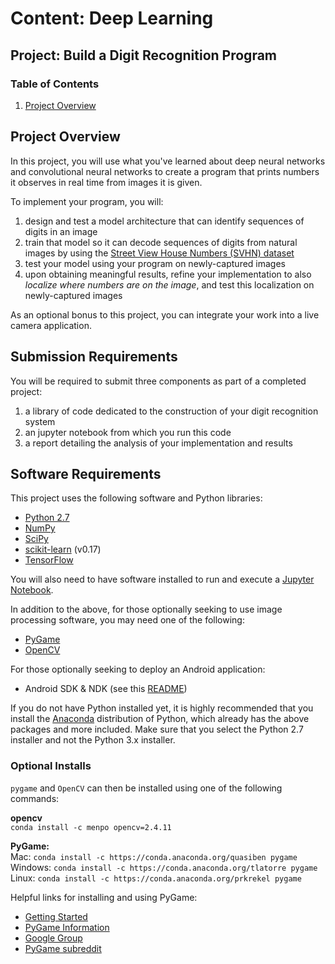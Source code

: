 # Content: Deep Learning
## Project: Build a Digit Recognition Program

### Table of Contents
1. [Project Overview](#project-overview)

<a name="project-overview"></a>
## Project Overview

In this project, you will use what you've learned about deep neural networks and 
convolutional neural networks to create a program that prints numbers it observes 
in real time from images it is given. 

To implement your program, you will:

1. design and test a model architecture that can identify sequences of digits in an image
1. train that model so it can decode sequences of digits from natural images by using the [Street View House Numbers (SVHN) dataset][SVHN]
1. test your model using your program on newly-captured images
1. upon obtaining meaningful results, refine your implementation to also *localize where numbers are on the image*, and test this localization on newly-captured images
   
As an optional bonus to this project, you can integrate your work into a live camera application. 

<a name="submission-requirements"></a>
## Submission Requirements

You will be required to submit three components as part of a completed project:

1. a library of code dedicated to the construction of your digit recognition system
1. an jupyter notebook from which you run this code
1. a report detailing the analysis of your implementation and results

<a name="software-requirements"></a>
## Software Requirements

This project uses the following software and Python libraries:

- [Python 2.7](https://www.python.org/download/releases/2.7/)
- [NumPy](http://www.numpy.org/)
- [SciPy](https://www.scipy.org/)
- [scikit-learn](http://scikit-learn.org/0.17/install.html) (v0.17)
- [TensorFlow](http://tensorflow.org)

You will also need to have software installed to run and execute a [Jupyter Notebook](http://ipython.org/notebook.html).

In addition to the above, for those optionally seeking to use image processing software, you may need one of the following:

- [PyGame](http://pygame.org/)
- [OpenCV](http://opencv.org/)

For those optionally seeking to deploy an Android application:

- Android SDK & NDK (see this [README](https://github.com/tensorflow/tensorflow/blob/master/tensorflow/examples/android/README.md))

If you do not have Python installed yet, it is highly recommended that you install the [Anaconda](http://continuum.io/downloads) distribution of Python, which already has the above packages and more included. Make sure that you select the Python 2.7 installer and not the Python 3.x installer. 

<a name="optional-installs"></a>
### Optional Installs

`pygame` and `OpenCV` can then be installed using one of the following commands:

**opencv**  
`conda install -c menpo opencv=2.4.11`

**PyGame:**  
Mac:  `conda install -c https://conda.anaconda.org/quasiben pygame`  
Windows: `conda install -c https://conda.anaconda.org/tlatorre pygame`  
Linux:  `conda install -c https://conda.anaconda.org/prkrekel pygame`

Helpful links for installing and using PyGame:

   - [Getting Started](https://www.pygame.org/wiki/GettingStarted)
   - [PyGame Information](http://www.pygame.org/wiki/info)
   - [Google Group](https://groups.google.com/forum/#!forum/pygame-mirror-on-google-groups)
   - [PyGame subreddit](https://www.reddit.com/r/pygame/)



[SVHN]: http://ufldl.stanford.edu/housenumbers/


